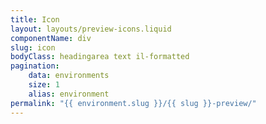 ```yaml
---
title: Icon
layout: layouts/preview-icons.liquid
componentName: div
slug: icon
bodyClass: headingarea text il-formatted
pagination:
    data: environments
    size: 1
    alias: environment
permalink: "{{ environment.slug }}/{{ slug }}-preview/"
---
```

